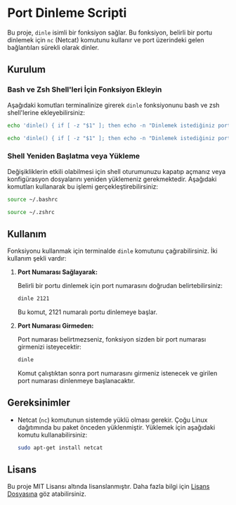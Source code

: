 # Port Dinleme Scripti

Bu proje, `dinle` isimli bir fonksiyon sağlar. Bu fonksiyon, belirli bir portu dinlemek için `nc` (Netcat) komutunu kullanır ve port üzerindeki gelen bağlantıları sürekli olarak dinler.

## Kurulum

### Bash ve Zsh Shell'leri İçin Fonksiyon Ekleyin

Aşağıdaki komutları terminalinize girerek `dinle` fonksiyonunu bash ve zsh shell'lerine ekleyebilirsiniz:

```bash
echo 'dinle() { if [ -z "$1" ]; then echo -n "Dinlemek istediğiniz portu girin: "; read port; else port=$1; fi; echo "nc -lvnp $port ile dinleniyor..."; while true; do nc -lvnp $port; done; }' >> ~/.bashrc
```

 ```bash
echo 'dinle() { if [ -z "$1" ]; then echo -n "Dinlemek istediğiniz portu girin: "; read port; else port=$1; fi; echo "nc -lvnp $port ile dinleniyor..."; while true; do nc -lvnp $port; done; }' >> ~/.zshrc
```

### Shell Yeniden Başlatma veya Yükleme

Değişikliklerin etkili olabilmesi için shell oturumunuzu kapatıp açmanız veya konfigürasyon dosyalarını yeniden yüklemeniz gerekmektedir. Aşağıdaki komutları kullanarak bu işlemi gerçekleştirebilirsiniz:

```bash
source ~/.bashrc
```
```bash
source ~/.zshrc
```

## Kullanım

Fonksiyonu kullanmak için terminalde `dinle` komutunu çağırabilirsiniz. İki kullanım şekli vardır:

1. **Port Numarası Sağlayarak:**

   Belirli bir portu dinlemek için port numarasını doğrudan belirtebilirsiniz:

   ```bash
   dinle 2121
   ```

   Bu komut, 2121 numaralı portu dinlemeye başlar.

2. **Port Numarası Girmeden:**

   Port numarası belirtmezseniz, fonksiyon sizden bir port numarası girmenizi isteyecektir:

   ```bash
   dinle
   ```

   Komut çalıştıktan sonra port numarasını girmeniz istenecek ve girilen port numarası dinlenmeye başlanacaktır.

## Gereksinimler

- Netcat (`nc`) komutunun sistemde yüklü olması gerekir. Çoğu Linux dağıtımında bu paket önceden yüklenmiştir. Yüklemek için aşağıdaki komutu kullanabilirsiniz:

   ```bash
   sudo apt-get install netcat
   ```

## Lisans

Bu proje MIT Lisansı altında lisanslanmıştır. Daha fazla bilgi için [Lisans Dosyasına](LICENSE) göz atabilirsiniz.

